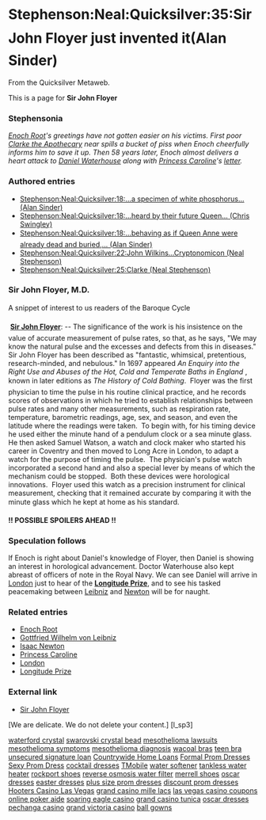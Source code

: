 
# Stephenson:Neal:Quicksilver:35:Sir John Floyer just invented it(Alan Sinder)

From the Quicksilver Metaweb.

This is a page for **Sir John Floyer**
### Stephensonia


*[Enoch Root](/enoch-root)'s greetings have not gotten easier on his victims. First poor [Clarke the Apothecary](/stephenson-neal-quicksilver-25-clarke-neal-stephenson) near spills a bucket of piss when Enoch cheerfully informs him to save it up. Then 58 years later, Enoch almost delivers a heart attack to [Daniel Waterhouse](/daniel-waterhouse) along with [Princess Caroline](/caroline-of-ansbach)'s [letter](/stephenson-neal-quicksilver-18-a-specimen-of-white-phosphorus-alan-sinder).*

### Authored entries


* [Stephenson:Neal:Quicksilver:18:...a specimen of white phosphorus... (Alan Sinder)](/stephenson-neal-quicksilver-18-a-specimen-of-white-phosphorus-alan-sinder)
* [Stephenson:Neal:Quicksilver:18:...heard by their future Queen... (Chris Swingley)](/stephenson-neal-quicksilver-18-heard-by-their-future-queen-chris-swingley)
* [Stephenson:Neal:Quicksilver:18:...behaving as if Queen Anne were already dead and buried,... (Alan Sinder)](/stephenson-neal-quicksilver-18-behaving-as-if-queen-anne-were-already-dead-and-buried-alan-sinder)
* [Stephenson:Neal:Quicksilver:22:John Wilkins...Cryptonomicon (Neal Stephenson)](/stephenson-neal-quicksilver-22-john-wilkins-cryptonomicon-neal-stephenson)
* [Stephenson:Neal:Quicksilver:25:Clarke (Neal Stephenson)](/stephenson-neal-quicksilver-25-clarke-neal-stephenson)


### Sir John Floyer, M.D.


A snippet of interest to us readers of the Baroque Cycle 

 **[Sir John Floyer](/http-freepages-genealogy-rootsweb-com-floyer-sirjohnfloyer-htm)**: -- The significance of the work is his insistence on the value of accurate measurement of pulse rates, so that, as he says, "We may know the natural pulse and the excesses and defects from this in diseases." Sir John Floyer has been described as "fantastic, whimsical, pretentious, research-minded, and nebulous." In 1697 appeared *An Enquiry into the Right Use and Abuses of the Hot, Cold and Temperate Baths in England* , known in later editions as *The History of Cold Bathing*.  Floyer was the first physician to time the pulse in his routine clinical practice, and he records scores of observations in which he tried to establish relationships between pulse rates and many other measurements, such as respiration rate, temperature, barometric readings, age, sex, and season, and even the latitude where the readings were taken.  To begin with, for his timing device he used either the minute hand of a pendulum clock or a sea minute glass.  He then asked Samuel Watson, a watch and clock maker who started his career in Coventry and then moved to Long Acre in London, to adapt a watch for the purpose of timing the pulse.  The physician's pulse watch incorporated a second hand and also a special lever by means of which the mechanism could be stopped.  Both these devices were horological innovations.  Floyer used this watch as a precision instrument for clinical measurement, checking that it remained accurate by comparing it with the minute glass which he kept at home as his standard.  
  

**!! POSSIBLE SPOILERS AHEAD !!**  

### Speculation follows


If Enoch is right about Daniel's knowledge of Floyer, then Daniel is showing an interest in horological advancement. Doctor Waterhouse also kept abreast of officers of note in the Royal Navy. We can see Daniel will arrive in [London](/london) just to hear of the **[Longitude Prize](/longitude)**, and to see his tasked peacemaking between [Leibniz](/gottfried-wilhelm-von-leibniz) and [Newton](/isaac-newton) will be for naught. 

### Related entries


* [Enoch Root](/enoch-root)
* [Gottfried Wilhelm von Leibniz](/gottfried-wilhelm-von-leibniz)
* [Isaac Newton](/isaac-newton)
* [Princess Caroline](/caroline-of-ansbach)
* [London](/london)
* [Longitude Prize](/longitude)


### External link


* [Sir John Floyer](/http-freepages-genealogy-rootsweb-com-floyer-sirjohnfloyer-htm)


























[We are delicate. We do not delete your content.]
[l\_sp3]


[waterford crystal](/http-www-buddyprofile-com-viewprofile-php-username-waterfordcrystal)
[swarovski crystal bead](/http-www-buddyprofile-com-viewprofile-php-username-swarovskicrystal)
[mesothelioma lawsuits](/http-www-buddyprofile-com-viewprofile-php-username-mesotheliomalawsuits)
[mesothelioma symptoms](/http-www-buddyprofile-com-viewprofile-php-username-mesotheliomasymptoms)
[mesothelioma diagnosis](/http-www-buddyprofile-com-viewprofile-php-username-mesotheliomadiag)
[wacoal bras](/http-www-buddyprofile-com-viewprofile-php-username-wacoalbras)
[teen bra](/http-www-buddyprofile-com-viewprofile-php-username-teenbra)
[unsecured signature loan](/http-www-buddyprofile-com-viewprofile-php-username-unsecuredloan)
[Countrywide Home Loans](/http-www-buddyprofile-com-viewprofile-php-username-homeloans)
[Formal Prom Dresses](/http-blog-moddingplanet-it-w-formalpromdresses)
[Sexy Prom Dress](/http-blog-moddingplanet-it-w-sexypromdress)
[cocktail dresses](/http-blog-moddingplanet-it-w-cocktaildresses)
[TMobile](/http-www-buddyprofile-com-viewprofile-php-username-telmobile)
[water softener](/http-www-buddyprofile-com-viewprofile-php-username-watersoftener)
[tankless water heater](/http-www-buddyprofile-com-viewprofile-php-username-tanklesswaterheater)
[rockport shoes](/http-www-buddyprofile-com-viewprofile-php-username-rockportshoes)
[reverse osmosis water filter](/http-www-buddyprofile-com-viewprofile-php-username-osmosiswaterfilter)
[merrell shoes](/http-www-buddyprofile-com-viewprofile-php-username-merrellshoes)
[oscar dresses](/http-www-buddyprofile-com-viewprofile-php-username-oscardresses)
[easter dresses](/http-www-buddyprofile-com-viewprofile-php-username-easterdresses)
[plus size prom dresses](/http-www-buddyprofile-com-viewprofile-php-username-plussizepromdresses)
[discount prom dresses](/http-www-buddyprofile-com-viewprofile-php-username-discountpromdresses)
[Hooters Casino Las Vegas](/http-blog-moddingplanet-it-w-hooterscasinolas)
[grand casino mille lacs](/http-blog-moddingplanet-it-w-grandcasinomille)
[las vegas casino coupons](/http-blog-moddingplanet-it-w-lasvegascasino)
[online poker aide](/http-blog-moddingplanet-it-w-onlinepokeraide)
[soaring eagle casino](/http-blog-enter-net-soaringeaglec)
[grand casino tunica](/http-blog-enter-net-grandcasinot)
[oscar dresses](/http-blog-enter-net-oscardresses)
[pechanga casino](/http-www-donx-de-blog-pechangacasino)
[grand victoria casino](/http-www-donx-de-blog-grandvictoriacasino)
[ball gowns](/http-www-donx-de-blog-ballgowns)
